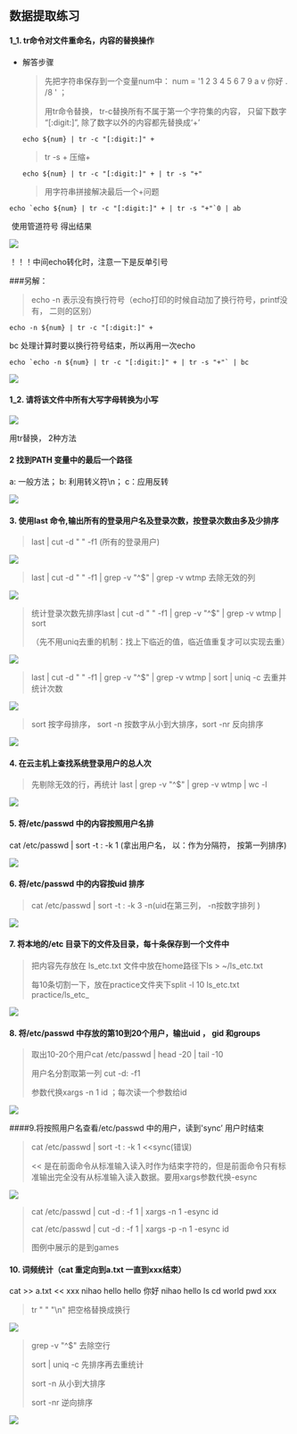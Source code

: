 ## 数据提取练习

#### 1_1. tr命令对文件重命名，内容的替换操作

* 解答步骤

  >先把字符串保存到一个变量num中： num = '1 2 3 4 5 6 7 9 a v 你好 . /8 ' ；
  >
  >用tr命令替换， tr-c替换所有不属于第一个字符集的内容， 只留下数字 “[:digit:]”, 除了数字以外的内容都先替换成‘+’

  `echo ${num} | tr -c "[:digit:]" + `

  >tr -s  +    压缩+

  `echo ${num} | tr -c "[:digit:]" + | tr -s "+" `

  >用字符串拼接解决最后一个+问题

```shell
echo `echo ${num} | tr -c "[:digit:]" + | tr -s "+"`0 | ab
```

​	使用管道符号 得出结果

![](C:\Users\yalnie\Desktop\Linux课程\a_1.png)

！！！中间echo转化时，注意一下是反单引号

###另解：

> echo -n 表示没有换行符号（echo打印的时候自动加了换行符号，printf没有， 二则的区别）

` echo -n ${num} | tr -c "[:digit:]" + `

bc 处理计算时要以换行符号结束，所以再用一次echo

```shell
echo `echo -n ${num} | tr -c "[:digit:]" + | tr -s "+"` | bc
```

![](C:\Users\yalnie\Desktop\Linux课程\a_2.png)

#### 1_2. 请将该⽂件中所有⼤写字母转换为⼩写

![](C:\Users\yalnie\Desktop\Linux课程\a_3.png)

用tr替换， 2种方法

#### 2 找到PATH 变量中的最后⼀个路径 

a: 一般方法； b: 利用转义符\n； c：应用反转

![](C:\Users\yalnie\Desktop\Linux课程\a_4.png)

#### 3. 使⽤last 命令,输出所有的登录⽤户名及登录次数，按登录次数由多及少排序

>last | cut -d " " -f1  (所有的登录用户)

![](C:\Users\yalnie\Desktop\Linux课程\a_5.png)

> last | cut -d " " -f1 | grep -v "^$" | grep -v wtmp  去除无效的列

![](C:\Users\yalnie\Desktop\Linux课程\a_6.png)

> 统计登录次数先排序last | cut -d " " -f1 | grep -v "^$" | grep -v wtmp | sort 
>
> （先不用uniq去重的机制：找上下临近的值，临近值重复才可以实现去重）

![](C:\Users\yalnie\Desktop\Linux课程\a_7.png)

>last | cut -d " " -f1 | grep -v "^$" | grep -v wtmp | sort | uniq -c 去重并统计次数

![](C:\Users\yalnie\Desktop\Linux课程\a_8.png)

>sort 按字母排序， sort -n 按数字从小到大排序，sort -nr 反向排序

![](C:\Users\yalnie\Desktop\Linux课程\a_9.png)

#### 4. 在云主机上查找系统登录⽤户的总⼈次

>先剔除无效的行，再统计 last | grep -v "^$" | grep -v wtmp | wc -l 

![](C:\Users\yalnie\Desktop\Linux课程\a_10.png)

#### 5. 将/etc/passwd 中的内容按照⽤户名排

cat /etc/passwd | sort -t : -k 1 (拿出用户名， 以：作为分隔符， 按第一列排序)

![](C:\Users\yalnie\Desktop\Linux课程\a_11.png)

#### 6. 将/etc/passwd 中的内容按uid 排序

> cat /etc/passwd | sort -t : -k 3 -n(uid在第三列， -n按数字排列 )

![](C:\Users\yalnie\Desktop\Linux课程\a_12.png)

#### 7. 将本地的/etc ⽬录下的⽂件及⽬录，每⼗条保存到⼀个⽂件中

> 把内容先存放在 ls_etc.txt 文件中放在home路径下ls > ~/ls_etc.txt 
>
> 每10条切割一下，放在practice文件夹下split -l 10 ls_etc.txt practice/ls_etc_  

![](C:\Users\yalnie\Desktop\Linux课程\a_13.png)

#### 8. 将/etc/passwd 中存放的第10到20个⽤户，输出uid ， gid 和groups

> 取出10-20个用户cat /etc/passwd | head -20 | tail -10
>
> 用户名分割取第一列 cut -d: -f1 
>
> 参数代换xargs -n 1 id ；每次读一个参数给id

![](C:\Users\yalnie\Desktop\Linux课程\a_14.png)

####9.将按照⽤户名查看/etc/passwd 中的⽤户，读到'sync’ ⽤户时结束 

> cat /etc/passwd | sort -t : -k 1 <<sync(错误)
>
> << 是在前面命令从标准输入读入时作为结束字符的，但是前面命令只有标准输出完全没有从标准输入读入数据。要用xargs参数代换-esync

![](C:\Users\yalnie\Desktop\Linux课程\a_17.png)

> cat /etc/passwd | cut -d : -f 1 | xargs  -n 1 -esync id 
>
> cat /etc/passwd | cut -d : -f 1 | xargs  -p -n 1 -esync id 
>
> 图例中展示的是到games

#### 10. 词频统计（cat 重定向到a.txt 一直到xxx结束）

cat >> a.txt << xxx
nihao hello hello 你好
nihao
hello
ls
cd
world
pwd
xxx

>tr " " "\n" 把空格替换成换行

![](C:\Users\yalnie\Desktop\Linux课程\a_15.png)

>grep -v "^$" 去除空行
>
> sort | uniq -c 先排序再去重统计
>
>sort -n 从小到大排序
>
>sort -nr 逆向排序



![](C:\Users\yalnie\Desktop\Linux课程\a_16.png)